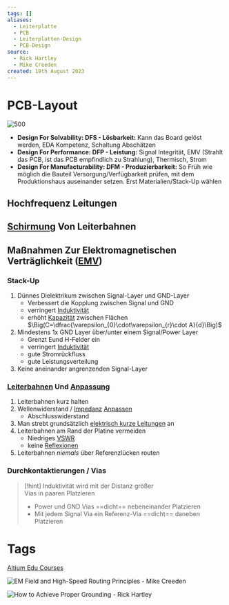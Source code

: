 ```yaml
---
tags: []
aliases:
  - Leiterplatte
  - PCB
  - Leiterplatten-Design
  - PCB-Design
source:
  - Rick Hartley
  - Mike Creeden
created: 19th August 2023
---
```


# PCB-Layout

![500](assets/Pasted%20image%2020230822172103.png)

- **Design For Solvability: DFS - Lösbarkeit:** Kann das Board gelöst werden, EDA Kompetenz, Schaltung Abschätzen
- **Design For Performance: DFP - Leistung:** Signal Integrität, EMV (Strahlt das PCB, ist das PCB empfindlich zu Strahlung), Thermisch, Strom 
- **Design For Manufacturability: DFM - Produzierbarkeit:** So Früh wie möglich die Bauteil Versorgung/Verfügbarkeit prüfen, mit dem Produktionshaus auseinander setzen. Erst Materialien/Stack-Up wählen

## Hochfrequenz Leitungen

## [Schirmung](Schirmung.md) Von Leiterbahnen

## Maßnahmen Zur Elektromagnetischen Verträglichkeit ([EMV](Elektromagnetische%20Verträglichkeit.md#Komponenten%20und%20Konzepte%20zur%20Verbesserung))

### Stack-Up

1. Dünnes Dielektrikum zwischen Signal-Layer und GND-Layer
	- Verbessert die Kopplung zwischen Signal und GND
	- verringert [Induktivität](../Elektrotechnik/Induktivitäten.md)
	- erhöht [Kapazität](../Elektrotechnik/Kapazität.md) zwischen Flächen  
	$\Big(C=\dfrac{\varepsilon_{0}\cdot\varepsilon_{r}\cdot A}{d}\Big)$
2. Mindestens 1x GND Layer über/unter einem Signal/Power Layer
	- Grenzt Eund H-Felder ein
	- verringert [Induktivität](../Elektrotechnik/Induktivitäten.md)
	- gute Stromrückfluss
	- gute Leistungsverteilung
3. Keine aneinander angrenzenden Signal-Layer

### [Leiterbahnen](../HF-Technik/Leitungstheorie.md) Und [Anpassung](../Elektrotechnik/Impedanz.md)

1. Leiterbahnen kurz halten
2. Wellenwiderstand / [Impedanz](../Elektrotechnik/Impedanz.md) [Anpassen](../Elektrotechnik/Impedanz.md)
	- Abschlusswiderstand
3. Man strebt grundsätzlich [elektrisch kurze Leitungen](../HF-Technik/Leitungstheorie.md) an
4. Leiterbahnen am Rand der Platine vermeiden
	- Niedriges [VSWR](../HF-Technik/Stehwellenverhältnis.md)
	- keine [Reflexionen](../HF-Technik/Reflexionsfaktor.md)
5. Leiterbahnen *niemals* über Referenzlücken routen

### Durchkontaktierungen / Vias

> [!hint] Induktivität wird mit der Distanz größer  
> Vias in paaren Platzieren
> - Power und GND Vias ==dicht== nebeneinander Platzieren
> - Mit jedem Signal Via ein Referenz-Via ==dicht== daneben Platzieren 

# Tags

[Altium Edu Courses](https://education.altium.com/courses)

![EM Field and High-Speed Routing Principles - Mike Creeden](https://www.youtube.com/watch?v=3Is7bra3tsc)

![How to Achieve Proper Grounding - Rick Hartley](https://www.youtube.com/watch?v=ySuUZEjARPY)